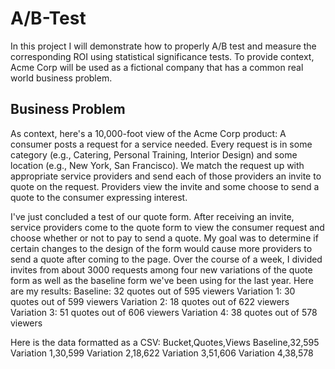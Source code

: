 # A/B-Test
In this project I will demonstrate how to properly A/B test and measure the corresponding ROI using statistical significance tests. To provide context, Acme Corp will be used as a fictional company that has a common real world business problem.
## Business Problem
As context, here's a 10,000-foot view of the Acme Corp product:
A consumer posts a request for a service needed. Every request is in some category (e.g., Catering, Personal Training, Interior Design) and some location (e.g., New York, San Francisco).
We match the request up with appropriate service providers and send each of those providers an invite to quote on the request.
Providers view the invite and some choose to send a quote to the consumer expressing interest.

I've just concluded a test of our quote form. After receiving an invite, service providers come to the quote form to view the consumer request and choose whether or not to pay to send a quote. My goal was to determine if certain changes to the design of the form would cause more providers to send a quote after coming to the page.
Over the course of a week, I divided invites from about 3000 requests among four new variations of the quote form as well as the baseline form we've been using for the last year. Here are my results:
Baseline: 32 quotes out of 595 viewers
Variation 1: 30 quotes out of 599 viewers
Variation 2: 18 quotes out of 622 viewers
Variation 3: 51 quotes out of 606 viewers
Variation 4: 38 quotes out of 578 viewers

Here is the data formatted as a CSV:
Bucket,Quotes,Views
Baseline,32,595
Variation 1,30,599
Variation 2,18,622
Variation 3,51,606
Variation 4,38,578

